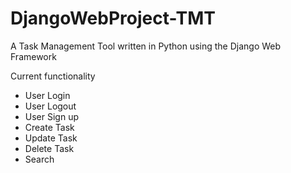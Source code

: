 # DjangoWebProject-TMT

A Task Management Tool written in Python using the Django Web Framework

Current functionality
- User Login
- User Logout
- User Sign up
- Create Task
- Update Task
- Delete Task
- Search